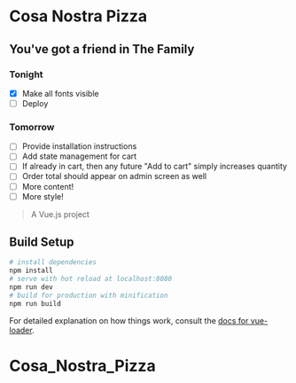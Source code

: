 # Cosa Nostra Pizza

## You've got a friend in The Family

### Tonight
- [x] Make all fonts visible
- [ ] Deploy

### Tomorrow
- [ ] Provide installation instructions
- [ ] Add state management for cart
- [ ] If already in cart, then any future "Add to cart" simply increases quantity
- [ ] Order total should appear on admin screen as well
- [ ] More content!
- [ ] More style!

> A Vue.js project
## Build Setup

``` bash
# install dependencies
npm install
# serve with hot reload at localhost:8080
npm run dev
# build for production with minification
npm run build
```

For detailed explanation on how things work, consult the [docs for vue-loader](http://vuejs.github.io/vue-loader).
# Cosa_Nostra_Pizza